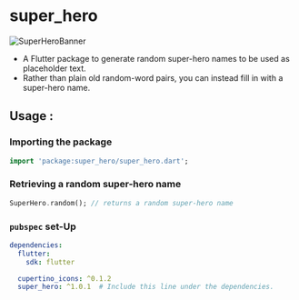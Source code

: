 # super_hero

![SuperHeroBanner](https://github.com/m-zaink/hosted-images/blob/master/Super-Hero/Super-Hero-Banner.png?raw=true)

* A Flutter package to generate random super-hero names to be used as placeholder text. 
* Rather than plain old random-word pairs, you can instead fill in with a super-hero name.

## Usage :

### Importing the package
```dart
import 'package:super_hero/super_hero.dart';
```

### Retrieving a random super-hero name
```dart
SuperHero.random(); // returns a random super-hero name
```

### `pubspec` set-Up
```yaml
dependencies:
  flutter:
    sdk: flutter

  cupertino_icons: ^0.1.2
  super_hero: ^1.0.1  # Include this line under the dependencies.
```
